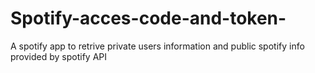 # Spotify-acces-code-and-token-
A spotify app to retrive private users information and public spotify info provided by spotify API
